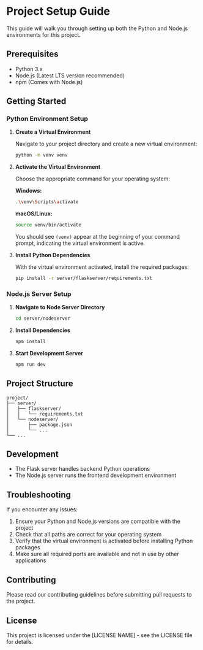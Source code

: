# Project Setup Guide

This guide will walk you through setting up both the Python and Node.js environments for this project.

## Prerequisites

- Python 3.x
- Node.js (Latest LTS version recommended)
- npm (Comes with Node.js)

## Getting Started

### Python Environment Setup

1. **Create a Virtual Environment**

   Navigate to your project directory and create a new virtual environment:

   ```bash
   python -m venv venv
   ```

2. **Activate the Virtual Environment**

   Choose the appropriate command for your operating system:

   **Windows:**
   ```bash
   .\venv\Scripts\activate
   ```

   **macOS/Linux:**
   ```bash
   source venv/bin/activate
   ```

   You should see `(venv)` appear at the beginning of your command prompt, indicating the virtual environment is active.

3. **Install Python Dependencies**

   With the virtual environment activated, install the required packages:

   ```bash
   pip install -r server/flaskserver/requirements.txt
   ```

### Node.js Server Setup

1. **Navigate to Node Server Directory**

   ```bash
   cd server/nodeserver
   ```

2. **Install Dependencies**

   ```bash
   npm install
   ```

3. **Start Development Server**

   ```bash
   npm run dev
   ```

## Project Structure

```
project/
├── server/
│   ├── flaskserver/
│   │   └── requirements.txt
│   └── nodeserver/
│       ├── package.json
│       └── ...
└── ...
```

## Development

- The Flask server handles backend Python operations
- The Node.js server runs the frontend development environment

## Troubleshooting

If you encounter any issues:

1. Ensure your Python and Node.js versions are compatible with the project
2. Check that all paths are correct for your operating system
3. Verify that the virtual environment is activated before installing Python packages
4. Make sure all required ports are available and not in use by other applications

## Contributing

Please read our contributing guidelines before submitting pull requests to the project.

## License

This project is licensed under the [LICENSE NAME] - see the LICENSE file for details.